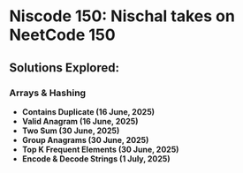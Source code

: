 # Niscode 150: Nischal takes on NeetCode 150

## Solutions Explored:

### Arrays & Hashing
- **Contains Duplicate (16 June, 2025)**
- **Valid Anagram (16 June, 2025)**
- **Two Sum (30 June, 2025)**
- **Group Anagrams (30 June, 2025)**
- **Top K Frequent Elements (30 June, 2025)**
- **Encode & Decode Strings (1 July, 2025)**

